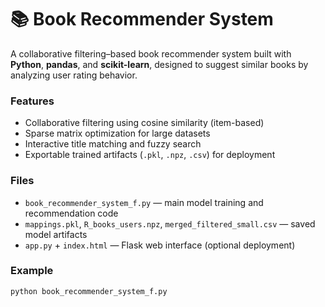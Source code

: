 # 📚 Book Recommender System

A collaborative filtering–based book recommender system built with **Python**, **pandas**, and **scikit-learn**, designed to suggest similar books by analyzing user rating behavior.

### Features
- Collaborative filtering using cosine similarity (item-based)
- Sparse matrix optimization for large datasets
- Interactive title matching and fuzzy search
- Exportable trained artifacts (`.pkl`, `.npz`, `.csv`) for deployment

### Files
- `book_recommender_system_f.py` — main model training and recommendation code
- `mappings.pkl`, `R_books_users.npz`, `merged_filtered_small.csv` — saved model artifacts
- `app.py` + `index.html` — Flask web interface (optional deployment)

### Example
```bash
python book_recommender_system_f.py
